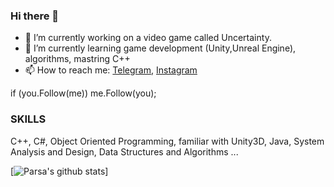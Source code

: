 ### Hi there 👋
- 🔭 I’m currently working on a video game called Uncertainty.
- 🌱 I’m currently learning game development (Unity,Unreal Engine), algorithms, mastring C++
- 📫 How to reach me: [Telegram](https://telegram.me/benymaxparsa), [Instagram](https://www.instagram.com/benymax.parsa.public)

if (you.Follow(me)) 
  me.Follow(you);
  
### SKILLS 
C++, C#, Object Oriented Programming, 
familiar with Unity3D, Java, System Analysis and Design, Data Structures and Algorithms  ...

<!--
**benymaxparsa/benymaxparsa** is a ✨ _special_ ✨ repository because its `README.md` (this file) appears on your GitHub profile.

Here are some ideas to get you started:

- 🔭 I’m currently working on ...
- 🌱 I’m currently learning ...
- 👯 I’m looking to collaborate on ...
- 🤔 I’m looking for help with ...
- 💬 Ask me about ...
- 📫 How to reach me: ...
- 😄 Pronouns: ...
- ⚡ Fun fact: ...
-->
[![Parsa's github stats](https://github-readme-stats.vercel.app/api?username=benymaxparsa&count_private=true&show_icons=true&theme=dracula)]
